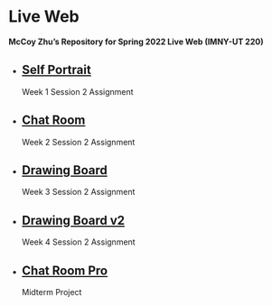 # Live Web

**McCoy Zhu’s Repository for Spring 2022 Live Web (IMNY-UT 220)**

- ## [Self Portrait](https://github.com/zhumingcheng697/Live-Web/tree/main/self-portrait)

  Week 1 Session 2 Assignment

- ## [Chat Room](https://github.com/zhumingcheng697/Live-Web/tree/main/chat-room)

  Week 2 Session 2 Assignment

- ## [Drawing Board](https://github.com/zhumingcheng697/Live-Web/tree/main/drawing-board)

  Week 3 Session 2 Assignment

- ## [Drawing Board v2](https://github.com/zhumingcheng697/Live-Web/tree/main/drawing-board-v2)

  Week 4 Session 2 Assignment

- ## [Chat Room Pro](https://github.com/zhumingcheng697/Live-Web/tree/main/chat-room-pro)

  Midterm Project
